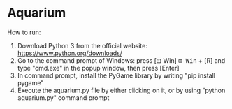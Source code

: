 # Aquarium

How to run:
1. Download Python 3 from the official website: https://www.python.org/downloads/
2. Go to the command prompt of Windows: press [⊞ Win] <kbd>⊞ Win</kbd> + [R] and type "cmd.exe" in the popup window, then press [Enter]
3. In command prompt, install the PyGame library by writing "pip install pygame"
4. Execute the aquarium.py file by either clicking on it, or by using "python aquarium.py" command prompt

